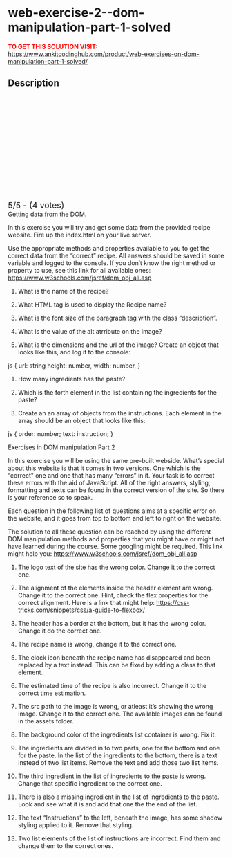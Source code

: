 # web-exercise-2--dom-manipulation-part-1-solved



**<span style='color:red'>TO GET THIS SOLUTION VISIT:</span>** https://www.ankitcodinghub.com/product/web-exercises-on-dom-manipulation-part-1-solved/

<h2>Description</h2>



<div class="kk-star-ratings kksr-auto kksr-align-center kksr-valign-top" data-payload="{&quot;align&quot;:&quot;center&quot;,&quot;id&quot;:&quot;127924&quot;,&quot;slug&quot;:&quot;default&quot;,&quot;valign&quot;:&quot;top&quot;,&quot;ignore&quot;:&quot;&quot;,&quot;reference&quot;:&quot;auto&quot;,&quot;class&quot;:&quot;&quot;,&quot;count&quot;:&quot;4&quot;,&quot;legendonly&quot;:&quot;&quot;,&quot;readonly&quot;:&quot;&quot;,&quot;score&quot;:&quot;5&quot;,&quot;starsonly&quot;:&quot;&quot;,&quot;best&quot;:&quot;5&quot;,&quot;gap&quot;:&quot;4&quot;,&quot;greet&quot;:&quot;Rate this product&quot;,&quot;legend&quot;:&quot;5\/5 - (4 votes)&quot;,&quot;size&quot;:&quot;24&quot;,&quot;title&quot;:&quot;WEB Exercise 2- DOM Manipulation Part 1 Solved&quot;,&quot;width&quot;:&quot;138&quot;,&quot;_legend&quot;:&quot;{score}\/{best} - ({count} {votes})&quot;,&quot;font_factor&quot;:&quot;1.25&quot;}">
            
<div class="kksr-stars">
    
<div class="kksr-stars-inactive">
            <div class="kksr-star" data-star="1" style="padding-right: 4px">
            

<div class="kksr-icon" style="width: 24px; height: 24px;"></div>
        </div>
            <div class="kksr-star" data-star="2" style="padding-right: 4px">
            

<div class="kksr-icon" style="width: 24px; height: 24px;"></div>
        </div>
            <div class="kksr-star" data-star="3" style="padding-right: 4px">
            

<div class="kksr-icon" style="width: 24px; height: 24px;"></div>
        </div>
            <div class="kksr-star" data-star="4" style="padding-right: 4px">
            

<div class="kksr-icon" style="width: 24px; height: 24px;"></div>
        </div>
            <div class="kksr-star" data-star="5" style="padding-right: 4px">
            

<div class="kksr-icon" style="width: 24px; height: 24px;"></div>
        </div>
    </div>
    
<div class="kksr-stars-active" style="width: 138px;">
            <div class="kksr-star" style="padding-right: 4px">
            

<div class="kksr-icon" style="width: 24px; height: 24px;"></div>
        </div>
            <div class="kksr-star" style="padding-right: 4px">
            

<div class="kksr-icon" style="width: 24px; height: 24px;"></div>
        </div>
            <div class="kksr-star" style="padding-right: 4px">
            

<div class="kksr-icon" style="width: 24px; height: 24px;"></div>
        </div>
            <div class="kksr-star" style="padding-right: 4px">
            

<div class="kksr-icon" style="width: 24px; height: 24px;"></div>
        </div>
            <div class="kksr-star" style="padding-right: 4px">
            

<div class="kksr-icon" style="width: 24px; height: 24px;"></div>
        </div>
    </div>
</div>
                

<div class="kksr-legend" style="font-size: 19.2px;">
            5/5 - (4 votes)    </div>
    </div>
Getting data from the DOM.

In this exercise you will try and get some data from the provided recipe website. Fire up the index.html on your live server.

Use the appropriate methods and properties available to you to get the correct data from the “correct” recipe. All answers should be saved in some variable and logged to the console. If you don’t know the right method or property to use, see this link for all available ones: https://www.w3schools.com/jsref/dom_obj_all.asp

1. What is the name of the recipe?

2. What HTML tag is used to display the Recipe name?

3. What is the font size of the paragraph tag with the class “description”.

4. What is the value of the alt atrribute on the image?

5. What is the dimensions and the url of the image? Create an object that looks like this, and log it to the console:

js { url: string height: number, width: number, }

1. How many ingredients has the paste?

2. Which is the forth element in the list containing the ingredients for the paste?

3. Create an an array of objects from the instructions. Each element in the array should be an object that looks like this:

js { order: number; text: instruction; }

Exercises in DOM manipulation Part 2

In this exercise you will be using the same pre-built webside. What’s special about this website is that it comes in two versions. One which is the “correct” one and one that has many “errors” in it. Your task is to correct these errors with the aid of JavaScript. All of the right answers, styling, formatting and texts can be found in the correct version of the site. So there is your reference so to speak.

Each question in the following list of questions aims at a specific error on the website, and it goes from top to bottom and left to right on the website.

The solution to all these question can be reached by using the different DOM manipulation methods and properties that you might have or might not have learned during the course. Some googling might be required. This link might help you: https://www.w3schools.com/jsref/dom_obj_all.asp

1. The logo text of the site has the wrong color. Change it to the correct one.

2. The alignment of the elements inside the header element are wrong. Change it to the correct one. Hint, check the flex properties for the correct alignment. Here is a link that might help: https://css-tricks.com/snippets/css/a-guide-to-flexbox/

3. The header has a border at the bottom, but it has the wrong color. Change it do the correct one.

4. The recipe name is wrong, change it to the correct one.

5. The clock icon beneath the recipe name has disappeared and been replaced by a text instead. This can be fixed by adding a class to that element.

6. The estimated time of the recipe is also incorrect. Change it to the correct time estimation.

7. The src path to the image is wrong, or atleast it’s showing the wrong image. Change it to the correct one. The available images can be found in the assets folder.

8. The background color of the ingredients list container is wrong. Fix it.

9. The ingredients are divided in to two parts, one for the bottom and one for the paste. In the list of the ingredients to the bottom, there is a text instead of two list items. Remove the text and add those two list items.

10. The third ingredient in the list of ingredients to the paste is wrong. Change that specific ingredient to the correct one.

11. There is also a missing ingredient in the list of ingredients to the paste. Look and see what it is and add that one the the end of the list.

12. The text “Instructions” to the left, beneath the image, has some shadow styling applied to it. Remove that styling.

13. Two list elements of the list of instructions are incorrect. Find them and change them to the correct ones.
